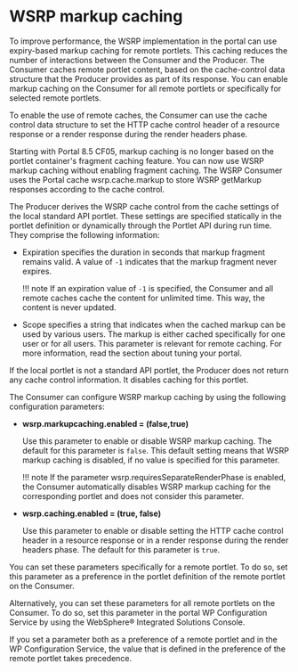 # WSRP markup caching

To improve performance, the WSRP implementation in the portal can use expiry-based markup caching for remote portlets. This caching reduces the number of interactions between the Consumer and the Producer. The Consumer caches remote portlet content, based on the cache-control data structure that the Producer provides as part of its response. You can enable markup caching on the Consumer for all remote portlets or specifically for selected remote portlets.

To enable the use of remote caches, the Consumer can use the cache control data structure to set the HTTP cache control header of a resource response or a render response during the render headers phase.

Starting with Portal 8.5 CF05, markup caching is no longer based on the portlet container's fragment caching feature. You can now use WSRP markup caching without enabling fragment caching. The WSRP Consumer uses the Portal cache wsrp.cache.markup to store WSRP getMarkup responses according to the cache control.

The Producer derives the WSRP cache control from the cache settings of the local standard API portlet. These settings are specified statically in the portlet definition or dynamically through the Portlet API during run time. They comprise the following information:

-   Expiration specifies the duration in seconds that markup fragment remains valid. A value of `-1` indicates that the markup fragment never expires.

    !!! note 
        If an expiration value of `-1` is specified, the Consumer and all remote caches cache the content for unlimited time. This way, the content is never updated.

-   Scope specifies a string that indicates when the cached markup can be used by various users. The markup is either cached specifically for one user or for all users. This parameter is relevant for remote caching. For more information, read the section about tuning your portal.

If the local portlet is not a standard API portlet, the Producer does not return any cache control information. It disables caching for this portlet.

The Consumer can configure WSRP markup caching by using the following configuration parameters:

-   **wsrp.markupcaching.enabled = \(false,true\)**

    Use this parameter to enable or disable WSRP markup caching. The default for this parameter is `false`. This default setting means that WSRP markup caching is disabled, if no value is specified for this parameter.

    !!! note 
        If the parameter wsrp.requiresSeparateRenderPhase is enabled, the Consumer automatically disables WSRP markup caching for the corresponding portlet and does not consider this parameter.

-   **wsrp.caching.enabled = \(true, false\)**

    Use this parameter to enable or disable setting the HTTP cache control header in a resource response or in a render response during the render headers phase. The default for this parameter is `true`.


You can set these parameters specifically for a remote portlet. To do so, set this parameter as a preference in the portlet definition of the remote portlet on the Consumer.

Alternatively, you can set these parameters for all remote portlets on the Consumer. To do so, set this parameter in the portal WP Configuration Service by using the WebSphere® Integrated Solutions Console.

If you set a parameter both as a preference of a remote portlet and in the WP Configuration Service, the value that is defined in the preference of the remote portlet takes precedence.


